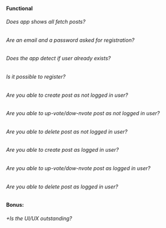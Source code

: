 #### Functional

###### Does app shows all fetch posts?

###### Are an email and a password asked for registration?

###### Does the app detect if user already exists?

###### Is it possible to register?

###### Are you able to create post as not logged in user?

###### Are you able to up-vote/dow-nvote post as not logged in user?

###### Are you able to delete post as not logged in user?

###### Are you able to create post as  logged in user?

###### Are you able to up-vote/dow-nvote post as  logged in user?

###### Are you able to delete post as  logged in user?

#### Bonus:

###### +Is the UI/UX outstanding?
